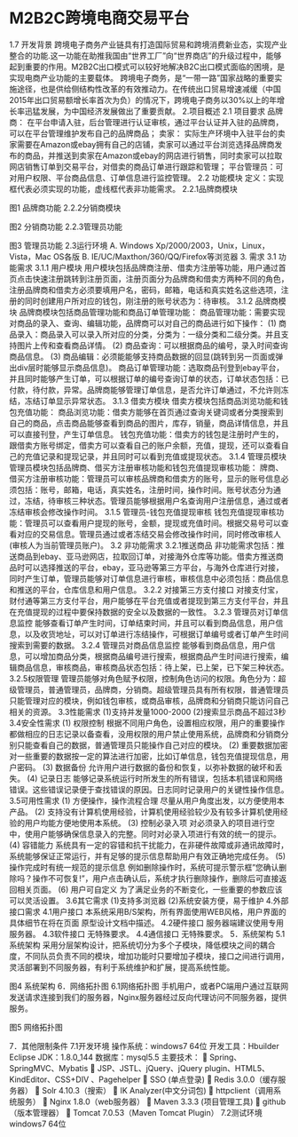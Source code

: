 # M2B2C跨境电商交易平台
1.7 开发背景
跨境电子商务产业链具有打造国际贸易和跨境消费新业态，实现产业整合的功能.这一功能在助推我国由“世界工厂”向“世界商店”的升级过程中，能够起到重要的作用。M2B2C出口模式可以较好地解决B2C出口模式面临的困境，是实现电商产业功能的主要载体。
跨境电子商务，是“一带一路”国家战略的重要实施途径，也是供给侧结构性改革的有效推动力。在传统出口贸易增速减缓（中国2015年出口贸易额增长率首次为负）的情况下，跨境电子商务以30%以上的年增长率迅猛发展，为中国经济发展做出了重要贡献。
2.项目概述
2.1 项目要求
品牌商： 在平台申请入驻，后台管理进行认证审核，通过平台认证并入驻的品牌商，可以在平台管理维护发布自己的品牌商品；
卖家： 实际生产环境中入驻平台的卖家需要在Amazon或ebay拥有自己的店铺，卖家可以通过平台浏览选择品牌商发布的商品，并推送到卖家在Amazon或ebay的网店进行销售，同时卖家可以拉取网店销售订单到交易平台，对借卖的商品订单进行跟踪和管理；
平台管理员：可对用户权限、平台商品信息、订单信息进行监控管理。
2.2 功能模块
	定义：实现框代表必须实现的功能，虚线框代表非功能需求。
2.2.1品牌商模块
 
图1 品牌商功能
2.2.2分销商模块
 
图2 分销商功能
2.2.3管理员功能
 
图3 管理员功能
2.3运行环境
A.	Windows Xp/2000/2003，Unix，Linux，Vista，Mac OS各版
B.	IE/UC/Maxthon/360/QQ/Firefox等浏览器 
3. 需求
3.1 功能需求
3.1.1 用户模块
		用户模块包括品牌商注册、借卖方注册等功能，用户通过首页点击快速注册跳转到注册页面，注册页面分为品牌商和借卖方两种不同的角色，注册品牌商和借卖方必须要填用户名，密码，邮箱，电话和真实姓名这些选项，注册的同时创建用户所对应的钱包，刚注册的账号状态为：待审核。
3.1.2 品牌商模块
品牌商模块包括商品管理功能和商品订单管理功能：
商品管理功能：需要实现对商品的录入、查询、编辑功能，品牌商可以对自己的商品进行如下操作：
(1) 商品录入：商品录入可以录入所对应的分类，分类为：一级分类和二级分类。并且支持图片上传和查看商品详情。
(2) 商品查询：可以根据商品的编号，录入时间查询商品信息。
(3) 商品编辑：必须能能够支持商品数据的回显(跳转到另一页面或弹出div层时能够显示商品信息)。
	商品订单管理功能：选取商品刊登到ebay平台，并且同时能够产生订单，可以根据订单的编号查询订单的状态，订单状态包括：已付款，待付款，异常。品牌商能够管理订单信息，是否允许订单通过，不允许则冻结，冻结订单显示异常状态。
3.1.3 借卖方模块
借卖方模块包括商品浏览功能和钱包充值功能：
商品浏览功能：借卖方能够在首页通过查询关键词或者分类搜索到自己的商品，点击商品能够查看到商品的图片，库存，销量，商品详情信息，并且可以直接刊登，产生订单信息。
钱包充值功能：借卖方的钱包是注册时产生的，跟借卖方账号绑定，借卖方可以查看自己的账户余额，充值，提现，还可以查看自己的充值记录和提现记录，并且同时可以看到充值或提现状态。
3.1.4 管理员模块
管理员模块包括品牌商、借买方注册审核功能和钱包充值提现审核功能：
牌商、借买方注册审核功能：管理员可以审核品牌商和借卖方的账号，显示的账号信息必须包括：账号，邮箱，电话，真实姓名，注册时间，操作时间。账号状态分为通过，冻结，待审核三种状态。管理员能够根据用户名查询用户注册信息，通过或者冻结审核会修改操作时间。
3.1.5 管理员-钱包充值提现审核
	钱包充值提现审核功能：管理员可以查看用户提现的账号，金额，提现或充值时间。根据交易号可以查看对应的交易信息。管理员通过或者冻结交易会修改操作时间，同时修改审核人(审核人为当前管理员账户)。
3.2 非功能需求
3.2.1推送商品
非功能需求包括：推送商品到ebay、亚马逊网店，拉取回订单，对接海外仓库等功能。借卖方推送商品时可以选择推送的平台，ebay，亚马逊等第三方平台，与海外仓库进行对接，同时产生订单，管理员能够对订单信息进行审核，审核信息中必须包括：商品信息和推送的平台，仓库信息和用户信息。
3.2.2 对接第三方支付接口
对接支付宝，财付通等第三方支付平台，用户能够在平台充值或者提现到第三方支付平台，并且在充值提现的过程中要保持数据的安全以及数据的一致性。
3.2.3 管理员对订单信息监控
	  能够查看订单产生时间，订单结束时间，并且可以看到商品信息，用户信息，以及收货地址，可以对订单进行冻结操作，可根据订单编号或者订单产生时间搜索到需要的数据。
3.2.4 管理员对商品信息监控
能够看到商品信息，用户信息，可以增加商品分类，根据商品编号进行搜索，根据商品产生时间进行搜索，编辑商品信息，审核商品，审核商品状态包括：待上架，已上架，已下架三种状态。
3.2.5权限管理
		管理员能够对角色赋予权限，控制角色访问的权限。角色分为：超级管理员，普通管理员，品牌商，分销商。超级管理员具有所有权限，普通管理员只能管理对应的模块，例如钱包审核，或商品审核，品牌商和分销商只能访问自己相关的资源。
3.3性能需求
	(1)支持并发量1000-2000
	(2)搜索显示商品不超过3秒
3.4安全性需求
	(1) 权限控制
根据不同用户角色，设置相应权限，用户的重要操作都做相应的日志记录以备查看，没用权限的用户禁止使用系统，品牌商和分销商分别只能查看自己的数据，普通管理员只能操作自己对应的模块。
	(2) 重要数据加密
对一些重要的数据按一定的算法进行加密，比如订单信息，钱包充值提现信息，用户密码。
(3) 数据备份
	允许用户进行数据的备份和恢复，以弥补数据的破坏和丢失。
(4) 记录日志
能够记录系统运行时所发生的所有错误，包括本机错误和网络错误。这些错误记录便于查找错误的原因。日志同时记录用户的关键性操作信息。
3.5可用性需求
(1) 方便操作，操作流程合理
	尽量从用户角度出发，以方便使用本产品。
(2) 支持没有计算机使用经验，计算机使用经验较少及有较多计算机使用经验的用户均能方便地使用本系统。
	(3) 控制必录入项
对必须录入的项目进行空中，使用户能够确保信息录入的完整。同时对必录入项进行有效的统一的提示。
	(4) 容错能力
系统具有一定的容错和抗干扰能力，在非硬件故障或非通讯故障时，系统能够保证正常运行，并有足够的提示信息帮助用户有效正确地完成任务。
(5) 操作完成时有统一规范的提示信息
例如删除操作时，系统可提示警示框”您确认删除吗？操作不可恢复!”，用户点击确认后，系统才执行删除操作，删除后可直接返回相关页面。
(6) 用户可自定义
	为了满足业务的不断变化，一些重要的参数应该可以灵活设置。
3.6其它需求
	(1)支持多浏览器
	(2)系统安装方便，易于维护
4.外部接口需求
	4.1用户接口
		本系统采用B/S架构，所有界面使用WEB风格，用户界面的具体细节在将在页面	原型设计文档中描述。
	4.2硬件接口
		服务器端建议使用专用服务器。
	4.3软件接口
		无特殊要求。
4.4通信接口
		无特殊要求。
5．系统架构
	5.1 系统架构
	采用分层架构设计，把系统切分为多个子模块，降低模块之间的耦合度，不同队员负责不同的模块，增加功能时只要增加子模块，接口之间进行调用，灵活部署到不同服务器，有利于系统维护和扩展，提高系统性能。
 
图4 系统架构
6．网络拓扑图
	6.1网络拓扑图
	手机用户，或者PC端用户通过互联网发送请求连接到我们的服务器，Nginx服务器经过反向代理访问不同服务器，提供服务。
 
图5 网络拓扑图

7．其他限制条件
7.1开发环境
操作系统：windows7  64位
开发工具：Hbuilder  Eclipse
JDK：1.8.0_144
数据库：mysql5.5
主要技术：
	Spring、SpringMVC、Mybatis
	JSP、JSTL、jQuery、jQuery plugin、HTML5、KindEditor、CSS+DIV 、Pagehelper
	SSO (单点登录)
	Redis 3.0.0（缓存服务器）
	Solr 4.10.3（搜索）
	IK Analyzer(中文分词包)
	httpclient（调用系统服务）
	Nginx 1.8.0（web服务器）
	Maven 3.3.3 (项目管理工具)
	github（版本管理器）
	Tomcat 7.0.53（Maven Tomcat Plugin）
7.2测试环境
windows7 64位
